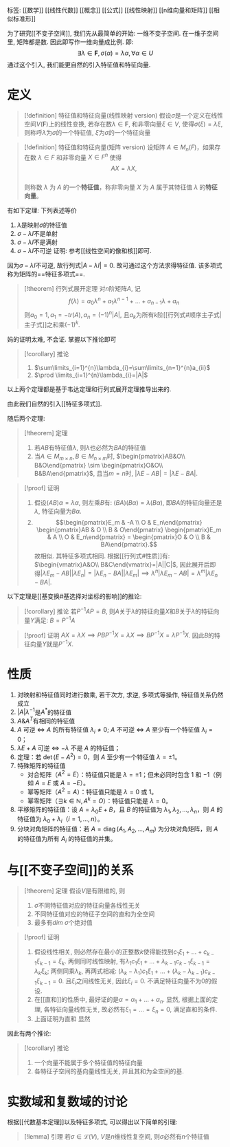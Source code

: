 标签: [[数学]] [[线性代数]] [[概念]] [[公式]] [[线性映射]] [[n维向量和矩阵]] [[相似标准形]]

为了研究[[不变子空间]], 我们先从最简单的开始: 一维不变子空间. 在一维子空间里, 矩阵都是数. 因此即写作一维向量成比例. 即: 
$$
\exists\lambda \in \mathbf{F},\sigma(\alpha)=\lambda\alpha,\forall \alpha \in U
$$
通过这个引入, 我们能更自然的引入特征值和特征向量. 

# 定义

>[!definition] 特征值和特征向量(线性映射 version)
>假设$\sigma$是一个定义在线性空间$V(\mathbf{F})$上的线性变换, 若存在数$\lambda \in \mathbf{F}$, 和非零向量$\xi \in V$, 使得$\sigma(\xi)=\lambda \xi$, 则称呼$\lambda$为$\sigma$的一个特征值, $\xi$为$\sigma$的一个特征向量

>[!definition] 特征值和特征向量(矩阵 version)
>设矩阵 $A \in M_n(F)$，如果存在数 $\lambda \in F$ 和非零向量 $X \in F^n$ 使得  $$AX = \lambda X,$$  
>则称数 $\lambda$ 为 $A$ 的一个**特征值**，称非零向量 $X$ 为 $A$ 属于其特征值 $\lambda$ 的**特征向量**。  

有如下定理: 下列表述等价
1. $\lambda$是映射$\sigma$的特征值
2. $\sigma-\lambda I$不是单射
3. $\sigma-\lambda I$不是满射
4. $\sigma-\lambda I$不可逆
证明: 参考[[线性空间的像和核]]即可. 

因为$\sigma-\lambda I$不可逆, 故行列式$|A-\lambda I|=0$. 故可通过这个方法求得特征值. 该多项式称为矩阵的==特征多项式==. 

>[!theorem] 行列式展开定理
>对$n$阶矩阵$A$, 记
>$$f(\lambda)=a_{0}\lambda^{n}+a_{1}\lambda^{n-1}+\dots+a_{n-1}\lambda+a_{n}$$
>则$a_{0}=1,a_{1}=-tr(A),a_{n}=(-1)^{n}|A|$, 且$a_{k}$为所有$k$阶[[行列式#顺序主子式|主子式]]之和乘$(-1)^{k}$. 

妈的证明太难, 不会证. 掌握以下推论即可
>[!corollary] 推论
>1. $\sum\limits_{i=1}^{n}\lambda_{i}=\sum\limits_{n=1}^{n}a_{ii}$
>2. $\prod \limits_{i=1}^{n}\lambda_{i}=|A|$

以上两个定理都是基于韦达定理和行列式展开定理推导出来的. 

由此我们自然的引入[[特征多项式]]. 

随后两个定理:
>[!theorem] 定理
>1. 若$AB$有特征值$\lambda$, 则$\lambda$也必然为$BA$的特征值
>2. 当$A\in M_{m\times n},B\in M_{n\times m}$时, $\begin{pmatrix}AB&O\\ B&O\end{pmatrix} \sim \begin{pmatrix}O&O\\ B&BA\end{pmatrix}$, 且当$m=n$时, $|\lambda E-AB|=|\lambda E-BA|$. 

>[!proof] 证明
>1. 假设$(AB)\alpha=\lambda\alpha$, 则左乘$B$有: $(BA)(B\alpha)=\lambda(B\alpha)$, 即$BA$的特征向量还是$\lambda$, 特征向量为$B\alpha$. 
>2. $$\begin{pmatrix}E_m & -A \\ O & E_n\end{pmatrix} \begin{pmatrix}AB & O \\ B & O\end{pmatrix} \begin{pmatrix}E_m & A \\ O & E_n\end{pmatrix} = \begin{pmatrix}O & O \\ B & BA\end{pmatrix}.$$故相似. 其特征多项式相同. 根据[[行列式#性质]]有: $\begin{vmatrix}A&O\\ B&C\end{vmatrix}=|A||C|$, 因此展开后即得$|\lambda E_{m}-AB||\lambda E_{n}|=|\lambda E_{n}-BA||\lambda E_{m}|\implies \lambda^{n}|\lambda E_{m}-AB|=\lambda^{m}|\lambda E_{n}-BA|$. 

以下定理是[[基变换#基选择对坐标的影响]]的推论: 
>[!corollary] 推论
>若$P^{-1}AP=B$, 则$A$关于$\lambda$的特征向量$X$和$B$关于$\lambda$的特征向量$Y$满足: $B=P^{-1}A$

>[!proof] 证明
>$AX=\lambda X\implies PBP^{-1}X=\lambda X\implies BP^{-1}X=\lambda P^{-1}X$. 因此$B$的特征向量$Y$就是$P^{-1}X$. 

# 性质

1. 对映射和特征值同时进行数乘, 若干次方, 求逆, 多项式等操作, 特征值关系仍然成立
2. $|A|\lambda^{-1}$是$A^{*}$的特征值
3. $A \& A^{T}$有相同的特征值
4. $A$ 可逆 $\Leftrightarrow$ $A$ 的所有特征值 $\lambda_i \neq 0$; $A$ 不可逆 $\Leftrightarrow$ $A$ 至少有一个特征值 $\lambda_i = 0$；
5. $\lambda E + A$ 可逆 $\Leftrightarrow$ $-\lambda$ 不是 $A$ 的特征值；
6. 定理：若 $\det(E - A^2) = 0$，则 $A$ 至少有一个特征值 $\lambda = \pm 1$。
7. 特殊矩阵的特征值
	- 对合矩阵（$A^2 = E$）：特征值只能是 $\lambda = \pm 1$；但未必同时包含 $1$ 和 $-1$（例如 $A = E$ 或 $A = -E$）。
	- 幂等矩阵（$A^2 = A$）：特征值只能是 $\lambda = 0$ 或 $1$。
	- 幂零矩阵（$\exists k \in \mathbb{N}, A^k = O$）：特征值只能是 $\lambda = 0$。
8. 平移矩阵的特征值：设 $A = \lambda_0 E + B$，且 $B$ 的特征值为 $\lambda_1, \lambda_2, \dots, \lambda_n$，则 $A$ 的特征值为 $\lambda_0 + \lambda_i$（$i = 1, \dots, n$）。
9. 分块对角矩阵的特征值：若 $A = \operatorname{diag}(A_1, A_2, \dots, A_m)$ 为分块对角矩阵，则 $A$ 的特征值为所有 $A_i$ 的特征值的并集。

# 与[[不变子空间]]的关系

>[!theorem] 定理
>假设$V$是有限维的, 则
>1. $\sigma$不同特征值对应的特征向量各线性无关
>2. 不同特征值对应的特征子空间的直和为全空间
>3. 最多有$dim\ \sigma$个绝对值

>[!proof] 证明
>1. 假设线性相关, 则必然存在最小的正整数$k$使得能找到$c_{1}\xi_{1}+\dots+c_{k-1}\xi_{k-1}=\xi_{k}$. 两侧同时线性映射, 有$\lambda_{1}c_{1}\xi_{1}+\dots+\lambda_{k-1}c_{k-1}\xi_{k-1}=\lambda_{k}\xi_{k}$; 两侧同乘$\lambda_{k}$, 再两式相减: $(\lambda_{k}-\lambda_{1})c_{1}\xi_{1}+\dots+(\lambda_{k}-\lambda_{k-1})c_{k-1}\xi_{k-1}=0$. 且$\xi_{i}$之间线性无关, 因此$\xi_{i}=0$. 不满足特征向量不为0的假设. 
>2. 在[[直和]]的性质中, 最好证的是$\alpha=\alpha_{1}+\dots+\alpha_{n}$. 显然, 根据上面的定理, 各特征向量线性无关, 故必然有$\xi_{1}=\dots=\xi_{n}=0$, 满足直和的条件. 
>3. 上面证明为直和 显然

因此有两个推论: 
>[!corollary] 推论
>1. 一个向量不能属于多个特征值的特征向量
>2. 各特征子空间的基向量线性无关, 并且其和为全空间的基. 

# 实数域和复数域的讨论

根据[[代数基本定理]]以及特征多项式, 可以得出以下简单的引理: 

>[!lemma] 引理
>若$\sigma \in \mathcal{L}(V)$, $V$是$n$维线性复空间, 则$\sigma$必然有$n$个特征值

